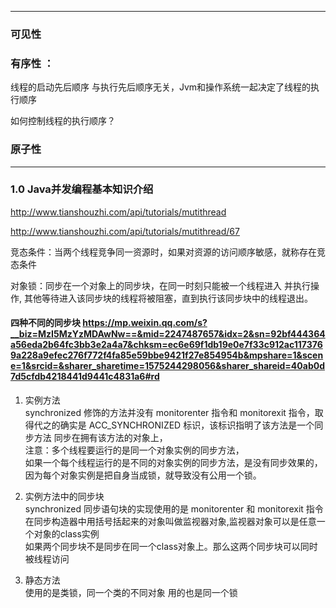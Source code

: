 
---

### 可见性

### 有序性 ：   
线程的启动先后顺序 与执行先后顺序无关，Jvm和操作系统一起决定了线程的执行顺序

如何控制线程的执行顺序？

### 原子性

---

### 1.0 Java并发编程基本知识介绍
http://www.tianshouzhi.com/api/tutorials/mutithread


http://www.tianshouzhi.com/api/tutorials/mutithread/67

竞态条件：当两个线程竞争同一资源时，如果对资源的访问顺序敏感，就称存在竞态条件

对象锁：同步在一个对象上的同步块，在同一时刻只能被一个线程进入 并执行操作,    其他等待进入该同步块的线程将被阻塞，直到执行该同步块中的线程退出。

#### 四种不同的同步块 https://mp.weixin.qq.com/s?__biz=MzI5MzYzMDAwNw==&mid=2247487657&idx=2&sn=92bf444364a56eda2b64fc3bb3e2a4a7&chksm=ec6e69f1db19e0e7f33c912ac1173769a228a9efec276f772f4fa85e59bbe9421f27e854954b&mpshare=1&scene=1&srcid=&sharer_sharetime=1575244298056&sharer_shareid=40ab0d7d5cfdb4218441d9441c4831a6#rd
1. 实例方法     
    synchronized 修饰的方法并没有 monitorenter 指令和 monitorexit 指令，取得代之的确实是 ACC_SYNCHRONIZED 标识，该标识指明了该方法是一个同步方法
    同步在拥有该方法的对象上，   
    注意：多个线程要运行的是同一个对象实例的同步方法，   
    如果一个每个线程运行的是不同的对象实例的同步方法，是没有同步效果的，  
    因为每个对象实例是把自身当成锁，就导致没有公用一个锁。
    
2. 实例方法中的同步块        
    synchronized 同步语句块的实现使用的是 monitorenter 和 monitorexit 指令
    在同步构造器中用括号括起来的对象叫做监视器对象,监视器对象可以是任意一个对象的class实例      
    如果两个同步块不是同步在同一个class对象上。那么这两个同步块可以同时被线程访问
    
3. 静态方法     
    使用的是类锁，同一个类的不同对象 用的也是同一个锁    